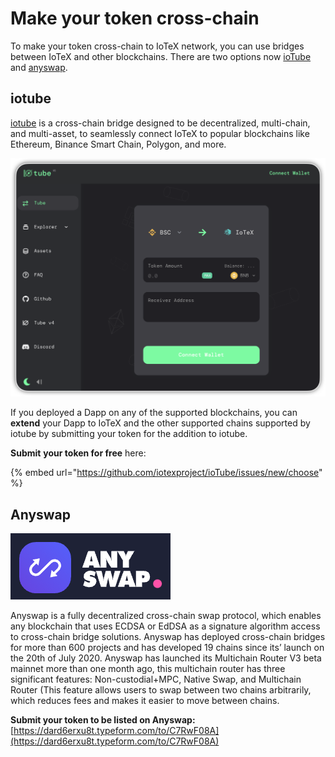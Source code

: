 # Make your token cross-chain

To make your token cross-chain to IoTeX network, you can use bridges between IoTeX and other blockchains. There are two options now [ioTube](https://iotube.org/) and [anyswap](https://anyswap.exchange/#/router). 

## iotube

[iotube](https://iotube.org) is a cross-chain bridge designed to be decentralized, multi-chain, and multi-asset, to seamlessly connect IoTeX to popular blockchains like Ethereum, Binance Smart Chain, Polygon, and more. 

![iotube cross-blockchain bridge](../.gitbook/assets/image%20%2877%29.png)

If you deployed a Dapp on any of the supported blockchains, you can **extend** your Dapp to IoTeX and the other supported chains supported by iotube by submitting your token for the addition to iotube.

**Submit** **your token for free** here:

{% embed url="https://github.com/iotexproject/ioTube/issues/new/choose" %}

## Anyswap

![](../.gitbook/assets/screen-shot-2021-09-27-at-12.05.43-pm.png)

Anyswap is a fully decentralized cross-chain swap protocol, which enables any blockchain that uses ECDSA or EdDSA as a signature algorithm access to cross-chain bridge solutions. Anyswap has deployed cross-chain bridges for more than 600 projects and has developed 19 chains since its’ launch on the 20th of July 2020. Anyswap has launched its Multichain Router V3 beta mainnet more than one month ago, this multichain router has three significant features: Non-custodial+MPC, Native Swap, and Multichain Router \(This feature allows users to swap between two chains arbitrarily, which reduces fees and makes it easier to move between chains. 

**Submit your token to be listed on Anyswap:**  [https://dard6erxu8t.typeform.com/to/C7RwF08A](https://dard6erxu8t.typeform.com/to/C7RwF08A)  



